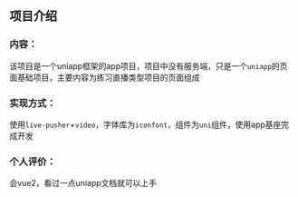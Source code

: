## 项目介绍

### 内容：

该项目是一个uniapp框架的app项目，项目中没有服务端，只是一个`uniapp`的页面基础项目，主要内容为练习直播类型项目的页面组成

### 实现方式：

使用`live-pusher`+`video`，字体库为`iconfont`，组件为`uni`组件，使用app基座完成开发

### 个人评价：

会vue2，看过一点uniapp文档就可以上手

